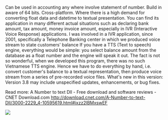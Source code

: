 Can be used in accounting any where involve statement of number. Build in aware of 64 bits. Cross-platform. Where there is a high demand for converting float data and datetime to textual presentation. You can find its application in many different actual situations such as declaring bank amount, tax amount, money invoice amount, especially in IVR (Interactive Voice Response) applications. I was involved in a IVR application, since 2001, specifically a Telephone Banking center in which we produced voice stream to state customers' balance If you have a TTS (Text to speech) engine, everything would be simple: you select balance amount from the database as a float number and the engine will speak it out. The fact is not so wonderful, when we developed this program, there was no such Vietnamese TTS engine. Hence we have to do everything by hand, i.e. convert customer's balance to a textual representation, then produce voice stream from a series of pre-recorded voice files. What's new in this version: Version 3.8 may include unspecified updates, enhancements, or bug fixes.

Read more: A Number to text Dll - Free download and software reviews - CNET Download.com http://download.cnet.com/A-Number-to-text-Dll/3000-2229_4-10595619.html#ixzz2lBMxswEF

<img src='http://textual-presentation-float.googlecode.com/svn/image/untitled.JPG' />